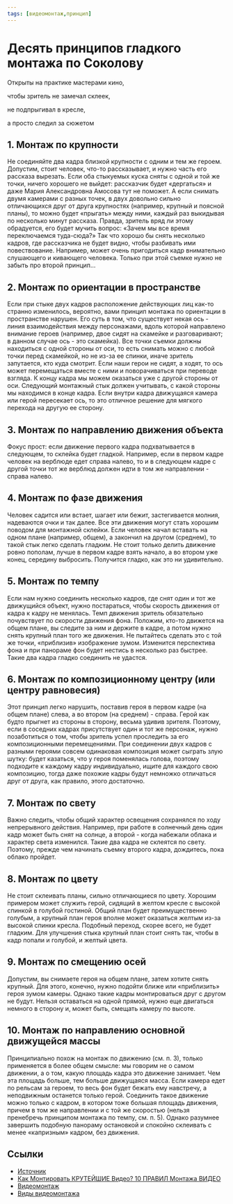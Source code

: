 ```yaml
---
tags: [видеомонтаж,принцип]
---
```

# Десять принципов гладкого монтажа по Соколову

Открыты на практике мастерами кино,

чтобы зритель не замечал склеек,

не подпрыгивал в кресле,

а просто следил за сюжетом

## 1. Монтаж по крупности

Не соединяйте два кадра близкой крупности с одним и тем же героем. Допустим, стоит человек, что-то рассказывает, и нужно часть его рассказа вырезать. Если оба стыкуемых куска сняты с одной и той же точки, ничего хорошего не выйдет: рассказчик будет «дергаться» и даже Мария Александровна Амосова тут не поможет. А если снимать двумя камерами с разных точек, в двух довольно сильно отличающихся друг от друга крупностях (например, крупный и поясной планы), то можно будет «прыгать» между ними, каждый раз выкидывая по несколько минут рассказа. Правда, зритель вряд ли этому обрадуется, его будет мучить вопрос: «Зачем мы все время переключаемся туда-сюда?» Так что хорошо бы снять несколько кадров, где рассказчика не будет видно, чтобы разбивать ими повествование. Например, может очень пригодиться кадр внимательно слушающего и кивающего человека. Только при этой съемке нужно не забыть про второй принцип...

## 2. Монтаж по ориентации в пространстве

Если при стыке двух кадров расположение действующих лиц как-то странно изменилось, вероятно, вами принцип монтажа по ориентации в пространстве нарушен. Его суть в том, что существует некая ось - линия взаимодействия между персонажами, вдоль которой направлено внимание героев (например, двое сидят на скамейке и разговаривают; в данном случае ось - это скамейка). Все точки съемки должны находиться с одной стороны от оси, то есть снимать можно с любой точки перед скамейкой, но не из-за ее спинки, иначе зритель запутается, кто куда смотрит. Если наши герои не сидят, а ходят, то ось может перемещаться вместе с ними и поворачиваться при переводе взгляда. К концу кадра мы можем оказаться уже с другой стороны от оси. Следующий монтажный стык должен учитывать, с какой стороны мы находимся в конце кадра. Если внутри кадра движущаяся камера или герой пересекает ось, то это отличное решение для мягкого перехода на другую ее сторону.

## 3. Монтаж по направлению движения объекта

Фокус прост: если движение первого кадра подхватывается в следующем, то склейка будет гладкой. Например, если в первом кадре человек на верблюде едет справа налево, то и в следующем кадре с другой точки тот же верблюд должен идти в том же направлении - справа налево.

## 4. Монтаж по фазе движения

Человек садится или встает, шагает или бежит, застегивается молния, надеваются очки и так далее. Все эти движения могут стать хорошим поводом для монтажной склейки. Если человек начал вставать на одном плане (например, общем), а закончил на другом (среднем), то такой стык легко сделать гладким. Не стоит только делить движение ровно пополам, лучше в первом кадре взять начало, а во втором уже конец, середину выбросить. Получится гладко, как это ни удивительно.

## 5. Монтаж по темпу

Если нам нужно соединить несколько кадров, где снят один и тот же движущийся объект, нужно постараться, чтобы скорость движения от кадра к кадру не менялась. Темп движения зритель обязательно почувствует по скорости движения фона. Положим, кто-то движется на общем плане, вы следите за ним и держите в кадре, а потом нужно снять крупный план того же движения. Не пытайтесь сделать это с той же точки, «приблизив» изображение зумом. Изменится перспектива фона и при панораме фон будет нестись в несколько раз быстрее. Такие два кадра гладко соединить не удастся.

## 6. Монтаж по композиционному центру (или центру равновесия)

Этот принцип легко нарушить, поставив героя в первом кадре (на общем плане) слева, а во втором (на среднем) - справа. Герой как будто прыгнет из стороны в сторону, весьма удивив зрителя. Поэтому, если в соседних кадрах присутствует один и тот же персонаж, нужно позаботиться о том, чтобы зритель успел проследить за его композиционными перемещениями. При соединении двух кадров с разными героями совсем одинаковая композиция может сыграть злую шутку: будет казаться, что у героя поменялась голова, поэтому подходите к каждому кадру индивидуально, ищите для каждого свою композицию, тогда даже похожие кадры будут немножко отличаться друг от друга, как правило, этого достаточно.

## 7. Монтаж по свету

Важно следить, чтобы общий характер освещения сохранялся по ходу непрерывного действия. Например, при работе в солнечный день один кадр может быть снят на солнце, а второй - когда набежали облака и  характер света изменился. Такие два кадра не склеятся по свету. Поэтому, прежде чем начинать съемку второго кадра, дождитесь, пока облако пройдет.

## 8. Монтаж по цвету

Не стоит склеивать планы, сильно отличающиеся по цвету. Хорошим примером может служить герой, сидящий в желтом кресле с высокой спинкой в голубой гостиной. Общий план будет преимущественно голубым, а крупный план героя вполне может оказаться желтым из-за высокой спинки кресла. Подобный переход, скорее всего, не будет гладким. Для улучшения стыка крупный план стоит снять так, чтобы в кадр попали и голубой, и желтый цвета.

## 9. Монтаж по смещению осей

Допустим, вы снимаете героя на общем плане, затем хотите снять крупный. Для этого, конечно, нужно подойти ближе или «приблизить» героя зумом камеры. Однако такие кадры монтироваться друг с другом не будут. Нельзя оставаться на одной прямой, нужно еще двигаться немного в сторону и, может быть, смещать камеру по высоте.

## 10. Монтаж по направлению основной движущейся массы

Принципиально похож на монтаж по движению (см. п. 3), только применяется в более общем смысле: мы говорим не о самом движении, а о том, какую площадь кадра это движение занимает. Чем эта площадь больше, тем больше движущаяся масса. Если камера едет по рельсам за героем, то весь фон будет бежать ему навстречу, а неподвижным останется только герой. Соединить такое движение можно только с кадром, в котором тоже большая площадь движения, причем в том же направлении и с той же скоростью (нельзя пренебречь принципом монтажа по темпу, см. п. 5). Однако разумнее завершить подобную панораму остановкой и спокойно склеивать с менее «капризным» кадром, без движения.

## Ссылки

* [Источник](https://kinoshkola.org/articles/3506db21-ce1a-4f25-ab1c-9eef929dc7d3)
* [Как Монтировать КРУТЕЙШИЕ Видео? 10 ПРАВИЛ Монтажа ВИДЕО](https://youtu.be/QqBwIeqMyC4)
* [Видеомонтаж](Видеомонтаж.md)
* [Виды видеомонтажа](Виды%20видеомонтажа.md)
